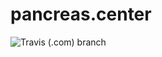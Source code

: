 # pancreas.center

![Travis (.com) branch](https://img.shields.io/travis/com/IvanKuchin/infomed-stat.ru/development.svg)
